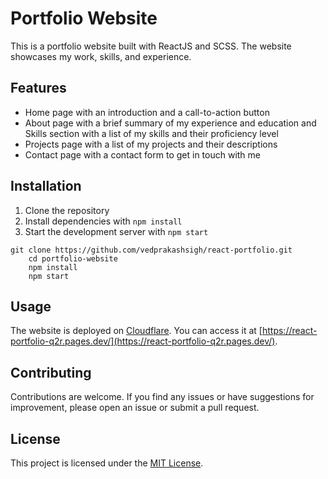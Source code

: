 # Portfolio Website

This is a portfolio website built with ReactJS and SCSS. The website showcases my work, skills, and experience.

## Features

- Home page with an introduction and a call-to-action button
- About page with a brief summary of my experience and education and Skills section with a list of my skills and their proficiency level
- Projects page with a list of my projects and their descriptions
- Contact page with a contact form to get in touch with me

## Installation

1. Clone the repository
2. Install dependencies with `npm install`
3. Start the development server with `npm start`

```
git clone https://github.com/vedprakashsigh/react-portfolio.git
    cd portfolio-website
    npm install
    npm start
```

## Usage

The website is deployed on [Cloudflare](https://www.cloudflare.com/en-gb/). You can access it at [https://react-portfolio-q2r.pages.dev/](https://react-portfolio-q2r.pages.dev/).

## Contributing

Contributions are welcome. If you find any issues or have suggestions for improvement, please open an issue or submit a pull request.

## License

This project is licensed under the [MIT License](https://opensource.org/licenses/MIT).
